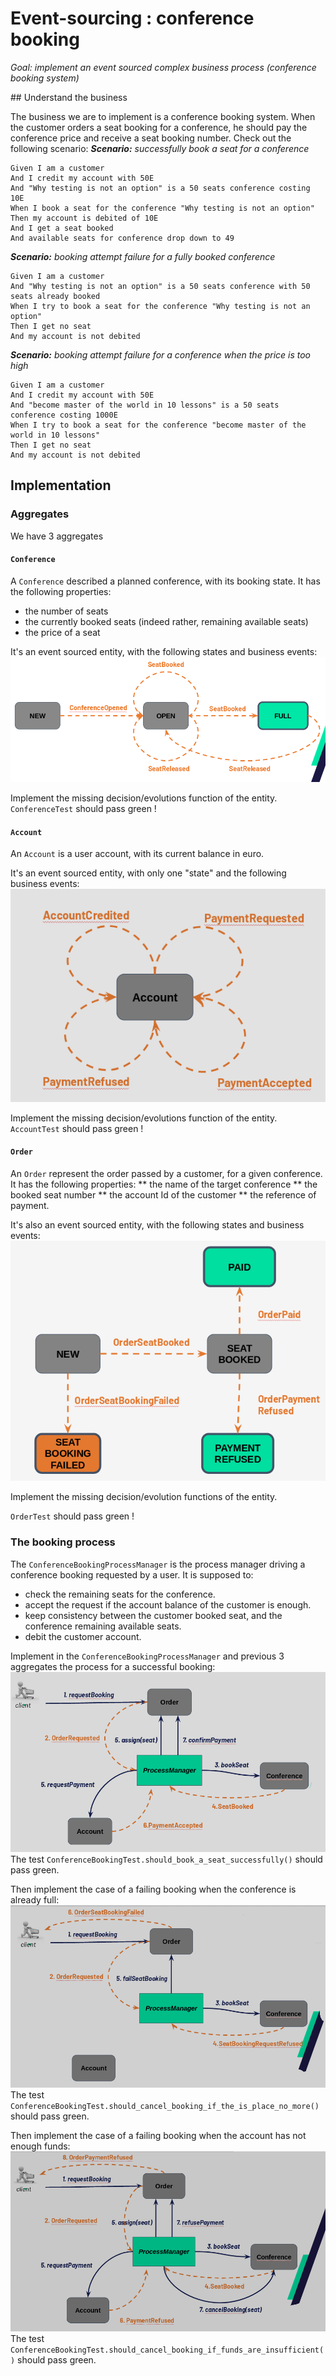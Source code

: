 Event-sourcing : conference booking
===================================

*Goal: implement an event sourced complex business process (conference booking system)*

## Understand the business

The business we are to implement is a conference booking system. 
When the customer orders a seat booking for a conference, he should pay the conference price and receive a seat booking number.
Check out the following scenario:
_**Scenario:** successfully book a seat for a conference_
```gherkin
Given I am a customer
And I credit my account with 50E
And "Why testing is not an option" is a 50 seats conference costing 10E 
When I book a seat for the conference "Why testing is not an option"
Then my account is debited of 10E
And I get a seat booked
And available seats for conference drop down to 49
```
_**Scenario:** booking attempt failure for a fully booked conference_
```gherkin
Given I am a customer
And "Why testing is not an option" is a 50 seats conference with 50 seats already booked
When I try to book a seat for the conference "Why testing is not an option"
Then I get no seat
And my account is not debited
```
_**Scenario:** booking attempt failure for a conference when the price is too high_
```gherkin
Given I am a customer
And I credit my account with 50E
And "become master of the world in 10 lessons" is a 50 seats conference costing 1000E 
When I try to book a seat for the conference "become master of the world in 10 lessons"
Then I get no seat
And my account is not debited
```

## Implementation

### Aggregates

We have 3 aggregates

#### `Conference`
A `Conference` described a planned conference, with its booking state. It has the following properties:
 * the number of seats
 * the currently booked seats (indeed rather, remaining available seats)
 * the price of a seat
 
It's an event sourced entity, with the following states and business events:
![Conference workflow](conference_workflow.png)

Implement the missing decision/evolutions function of the entity.
`ConferenceTest` should pass green !
 
  
#### `Account`
An `Account` is a user account, with its current balance in euro.

It's an event sourced entity, with only one "state" and the following business events:
![account workflow](account_workflow.png)

Implement the missing decision/evolutions function of the entity.
`AccountTest` should pass green !
  
#### `Order` 
 
An `Order` represent the order passed by a customer, for a given conference. It has the following properties: 
 ** the name of the target conference
 ** the booked seat number
 ** the account Id of the customer
 ** the reference of payment. 

It's also an event sourced entity, with the following states and business events:
![Order workflow](order_workflow.png)

Implement the missing decision/evolution functions of the entity.

`OrderTest` should pass green !  


### The booking process

The `ConferenceBookingProcessManager` is the process manager driving a conference booking requested by a user.
It is supposed to:
* check the remaining seats for the conference.
* accept the request if the account balance of the customer is enough.
* keep consistency between the customer booked seat, and the conference remaining available seats.
* debit the customer account. 

Implement in the `ConferenceBookingProcessManager` and previous 3 aggregates the process for a successful booking:
![Successful_booking workflow](successful_booking_workflow.png)
The test `ConferenceBookingTest.should_book_a_seat_successfully()` should pass green. 

Then implement the case of a failing booking when the conference is already full:
![booking failed workflow](booking_failed_conference_full_workflow.png)
The test `ConferenceBookingTest.should_cancel_booking_if_the_is_place_no_more()` should pass green. 

Then implement the case of a failing booking when the account has not enough funds:
![booking failed workflow](booking_failed_balance_too_low.png)
The test `ConferenceBookingTest.should_cancel_booking_if_funds_are_insufficient()` should pass green. 



